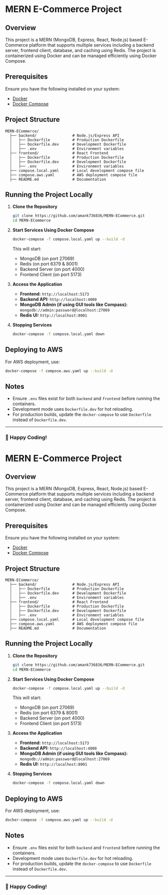# MERN E-Commerce Project

## Overview
This project is a MERN (MongoDB, Express, React, Node.js) based E-Commerce platform that supports multiple services including a backend server, frontend client, database, and caching using Redis. The project is containerized using Docker and can be managed efficiently using Docker Compose.

## Prerequisites
Ensure you have the following installed on your system:
- [Docker](https://docs.docker.com/get-docker/)
- [Docker Compose](https://docs.docker.com/compose/install/)

## Project Structure
```
MERN-ECommerce/
  ├── backend/                # Node.js/Express API
  │   ├── Dockerfile          # Production Dockerfile
  │   ├── Dockerfile.dev      # Development Dockerfile
  │   ├── .env                # Environment variables
  ├── frontend/               # React Frontend
  │   ├── Dockerfile          # Production Dockerfile
  │   ├── Dockerfile.dev      # Development Dockerfile
  │   ├── .env                # Environment variables
  ├── compose.local.yaml      # Local development compose file
  ├── compose.aws.yaml        # AWS deployment compose file
  ├── README.md               # Documentation
```

## Running the Project Locally

1. **Clone the Repository**
   ```bash
   git clone https://github.com/amank736836/MERN-ECommerce.git
   cd MERN-ECommerce
   ```

2. **Start Services Using Docker Compose**
   ```bash
   docker-compose -f compose.local.yaml up --build -d
   ```
   This will start:
   - MongoDB (on port 27069)
   - Redis (on port 6379 & 8001)
   - Backend Server (on port 4000)
   - Frontend Client (on port 5173)

3. **Access the Application**
   - **Frontend:** `http://localhost:5173`
   - **Backend API:** `http://localhost:4000`
   - **MongoDB Admin (if using GUI tools like Compass):** `mongodb://admin:password@localhost:27069`
   - **Redis UI:** `http://localhost:8001`

4. **Stopping Services**
   ```bash
   docker-compose -f compose.local.yaml down
   ```

## Deploying to AWS
For AWS deployment, use:
```bash
docker-compose -f compose.aws.yaml up --build -d
```

## Notes
- Ensure `.env` files exist for both `backend` and `frontend` before running the containers.
- Development mode uses `Dockerfile.dev` for hot reloading.
- For production builds, update the `docker-compose` to use `Dockerfile` instead of `Dockerfile.dev`.

---
### 🚀 Happy Coding!

# MERN E-Commerce Project

## Overview
This project is a MERN (MongoDB, Express, React, Node.js) based E-Commerce platform that supports multiple services including a backend server, frontend client, database, and caching using Redis. The project is containerized using Docker and can be managed efficiently using Docker Compose.

## Prerequisites
Ensure you have the following installed on your system:
- [Docker](https://docs.docker.com/get-docker/)
- [Docker Compose](https://docs.docker.com/compose/install/)

## Project Structure
```
MERN-ECommerce/
  ├── backend/                # Node.js/Express API
  │   ├── Dockerfile          # Production Dockerfile
  │   ├── Dockerfile.dev      # Development Dockerfile
  │   ├── .env                # Environment variables
  ├── frontend/               # React Frontend
  │   ├── Dockerfile          # Production Dockerfile
  │   ├── Dockerfile.dev      # Development Dockerfile
  │   ├── .env                # Environment variables
  ├── compose.local.yaml      # Local development compose file
  ├── compose.aws.yaml        # AWS deployment compose file
  ├── README.md               # Documentation
```

## Running the Project Locally

1. **Clone the Repository**
   ```bash
   git clone https://github.com/amank736836/MERN-ECommerce.git
   cd MERN-ECommerce
   ```

2. **Start Services Using Docker Compose**
   ```bash
   docker-compose -f compose.local.yaml up --build -d
   ```
   This will start:
   - MongoDB (on port 27069)
   - Redis (on port 6379 & 8001)
   - Backend Server (on port 4000)
   - Frontend Client (on port 5173)

3. **Access the Application**
   - **Frontend:** `http://localhost:5173`
   - **Backend API:** `http://localhost:4000`
   - **MongoDB Admin (if using GUI tools like Compass):** `mongodb://admin:password@localhost:27069`
   - **Redis UI:** `http://localhost:8001`

4. **Stopping Services**
   ```bash
   docker-compose -f compose.local.yaml down
   ```

## Deploying to AWS
For AWS deployment, use:
```bash
docker-compose -f compose.aws.yaml up --build -d
```

## Notes
- Ensure `.env` files exist for both `backend` and `frontend` before running the containers.
- Development mode uses `Dockerfile.dev` for hot reloading.
- For production builds, update the `docker-compose` to use `Dockerfile` instead of `Dockerfile.dev`.

---
### 🚀 Happy Coding!

